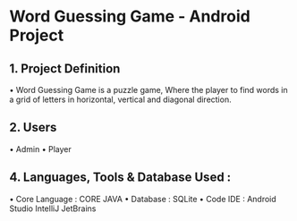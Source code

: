 # Word Guessing Game - Android Project

## 1. Project Definition

• Word Guessing Game is a puzzle game, Where the player to find words in a grid of letters in horizontal, vertical and diagonal direction.

## 2. Users

• Admin
• Player

## 4. Languages, Tools & Database Used :

• Core Language : CORE JAVA
• Database : SQLite
• Code IDE : Android Studio IntelliJ JetBrains
